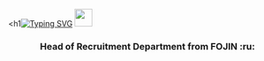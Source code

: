 
<h1[![Typing SVG](https://readme-typing-svg.herokuapp.com?color=%#FF5E2F&lines=Hi,+I'm+Anna)](https://git.io/typing-svg)</h1>
<img src="https://github.com/blackcater/blackcater/raw/main/images/Hi.gif" height="32"/></h1>
<h3 align="center"> Head of Recruitment Department from FOJIN :ru: </h3>
